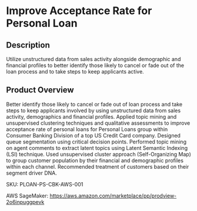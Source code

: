 # Improve Acceptance Rate for Personal Loan

## Description
Utilize unstructured data from sales activity alongside demographic and financial profiles to better identify those likely to cancel or fade out of the loan process and to take steps to keep applicants active.

## Product Overview
Better identify those likely to cancel or fade out of loan process and take steps to keep applicants involved by using unstructured data from sales activity, demographics and financial profiles. Applied topic mining and unsupervised clustering techniques and qualitative assessments to improve acceptance rate of personal loans for Personal Loans group within Consumer Banking Division of a top US Credit Card company. Designed queue segmentation using critical decision points. Performed topic mining on agent comments to extract latent topics using Latent Semantic Indexing (LSI) technique. Used unsupervised cluster approach (Self-Organizing Map) to group customer population by their financial and demographic profiles within each channel. Recommended treatment of customers based on their segment driver DNA.

SKU: PLOAN-PS-CBK-AWS-001

AWS SageMaker: https://aws.amazon.com/marketplace/pp/prodview-2o6inpuggpevk
